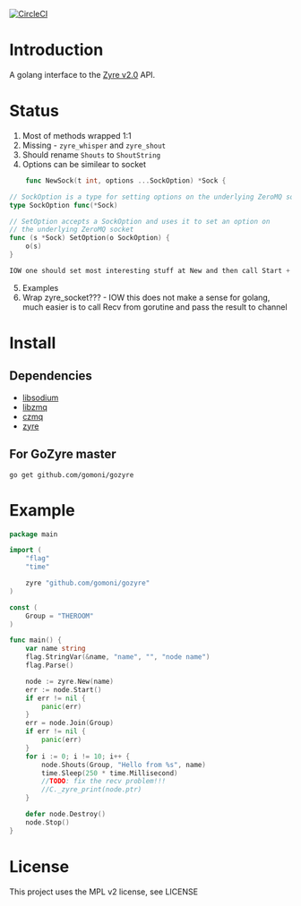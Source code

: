 [![CircleCI](https://circleci.com/gh/gomoni/gozyre.svg?style=svg)](https://circleci.com/gh/gomoni/gozyre)

# Introduction
A golang interface to the [Zyre v2.0](http://github.com/zeromq/zyre) API.

# Status

1. Most of methods wrapped 1:1
2. Missing - `zyre_whisper` and `zyre_shout`
3. Should rename `Shouts` to `ShoutString`
4. Options can be similear to socket
```go
    func NewSock(t int, options ...SockOption) *Sock {

// SockOption is a type for setting options on the underlying ZeroMQ socket
type SockOption func(*Sock)

// SetOption accepts a SockOption and uses it to set an option on
// the underlying ZeroMQ socket
func (s *Sock) SetOption(o SockOption) {
	o(s)
}

IOW one should set most interesting stuff at New and then call Start + Join + ...
```
5. Examples
6. Wrap zyre_socket??? - IOW this does not make a sense for golang, much easier
   is to call Recv from gorutine and pass the result to channel

# Install
## Dependencies
* [libsodium](https://github.com/jedisct1/libsodium)
* [libzmq](https://github.com/zeromq/libzmq)
* [czmq](https://github.com/zeromq/czmq)
* [zyre](https://github.com/zeromq/zyre)

## For GoZyre master
```
go get github.com/gomoni/gozyre
```

# Example
```go
package main

import (
	"flag"
	"time"

	zyre "github.com/gomoni/gozyre"
)

const (
	Group = "THEROOM"
)

func main() {
	var name string
	flag.StringVar(&name, "name", "", "node name")
	flag.Parse()

	node := zyre.New(name)
	err := node.Start()
	if err != nil {
		panic(err)
	}
	err = node.Join(Group)
	if err != nil {
		panic(err)
	}
	for i := 0; i != 10; i++ {
		node.Shouts(Group, "Hello from %s", name)
		time.Sleep(250 * time.Millisecond)
		//TODO: fix the recv problem!!!
		//C._zyre_print(node.ptr)
	}

	defer node.Destroy()
	node.Stop()
}
```

# License
This project uses the MPL v2 license, see LICENSE
